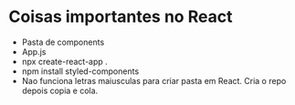 # Coisas importantes no React
* Pasta de components
* App.js
* npx create-react-app .
* npm install styled-components
* Nao funciona letras maiusculas para criar pasta em React. Cria o repo depois copia e cola. 
